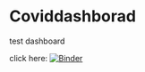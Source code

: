 # Coviddashborad
test dashboard

click here: [![Binder](https://mybinder.org/badge_logo.svg)](https://mybinder.org/v2/gh/Salmaa001/Coviddashborad/HEAD?urlpath=voila%2Frender%2FDashboard.ipynb)

